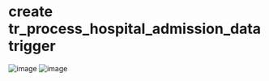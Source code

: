 # create tr_process_hospital_admission_data trigger
![image](https://github.com/krsanjay11/Azure-Data-factory-covid-19-project/assets/21271522/bdc1cd79-9a49-4069-a150-327f90fedfc8)
![image](https://github.com/krsanjay11/Azure-Data-factory-covid-19-project/assets/21271522/15cd81f6-52a8-411d-bc39-246c7aeea366)
